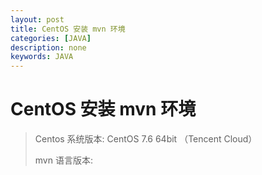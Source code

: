 ```yaml
---
layout: post
title: CentOS 安装 mvn 环境
categories: [JAVA]
description: none
keywords: JAVA
---
```


# CentOS 安装 mvn 环境

> Centos 系统版本:  CentOS 7.6 64bit  （Tencent Cloud）
>
> mvn 语言版本:  
>





